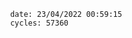 

                date: 23/04/2022 00:59:15
                cycles: 57360

                         